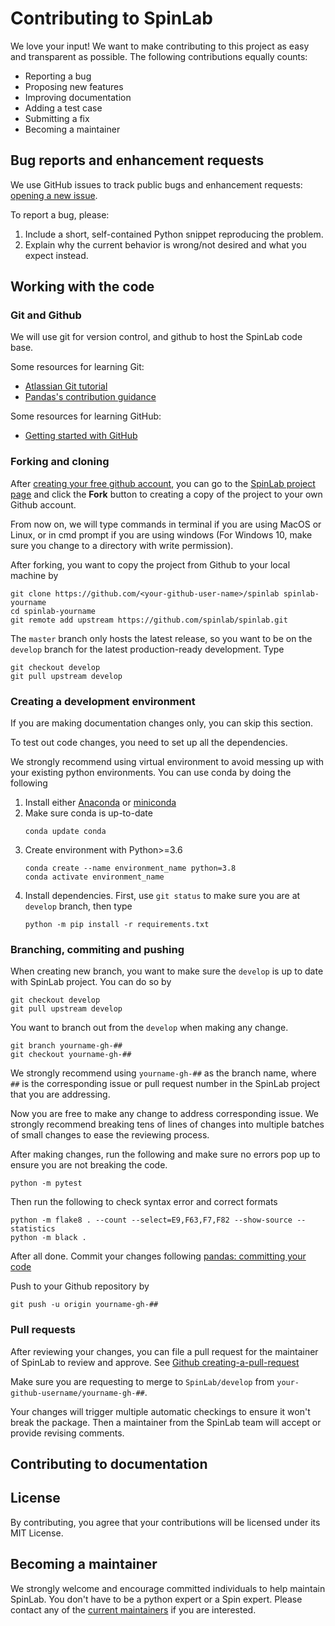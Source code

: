 # Contributing to SpinLab 
We love your input! We want to make contributing to this project as easy
and transparent as possible. The following contributions equally counts:

- Reporting a bug
- Proposing new features
- Improving documentation
- Adding a test case
- Submitting a fix
- Becoming a maintainer

## Bug reports and enhancement requests
We use GitHub issues to track public bugs and enhancement requests:
[opening a new issue](https://github.com/SpinLab/SpinLab/issues/new).

To report a bug, please:

1. Include a short, self-contained Python snippet reproducing the
   problem.
2. Explain why the current behavior is wrong/not desired and what you
   expect instead.


## Working with the code

### Git and Github

We will use git for version control, and github to host the SpinLab code
base.

Some resources for learning Git:
- [Atlassian Git tutorial](https://www.atlassian.com/git/tutorials/what-is-version-control)
- [Pandas's contribution guidance](https://pandas.pydata.org/pandas-docs/stable/development/contributing.html#version-control-git-and-github)

Some resources for learning GitHub:
- [Getting started with GitHub](https://docs.github.com/en/free-pro-team@latest/github/getting-started-with-github)

### Forking and cloning

After [creating your free github account](https://github.com/join), you
can go to the [SpinLab project page](https://github.com/SpinLab/SpinLab)
and click the **Fork** button to creating a copy of the project to your
own Github account.

From now on, we will type commands in terminal if you are using MacOS or
Linux, or in cmd prompt if you are using windows (For Windows 10, make
sure you change to a directory with write permission).

After forking, you want to copy the project from Github to your local
machine by
```
git clone https://github.com/<your-github-user-name>/spinlab spinlab-yourname
cd spinlab-yourname
git remote add upstream https://github.com/spinlab/spinlab.git
```

The `master` branch only hosts the latest release, so you want to be on
the `develop` branch for the latest production-ready development. Type
```
git checkout develop
git pull upstream develop
```

### Creating a development environment

If you are making documentation changes only, you can skip this section.

To test out code changes, you need to set up all the dependencies.

We strongly recommend using virtual environment to avoid messing up with
your existing python environments. You can use conda by doing the
following
1. Install either
   [Anaconda](https://www.anaconda.com/products/individual) or
   [miniconda](https://docs.conda.io/en/latest/miniconda.html)
2. Make sure conda is up-to-date
   ```
   conda update conda
   ```
3. Create environment with Python>=3.6
   ```
   conda create --name environment_name python=3.8
   conda activate environment_name
   ```
4. Install dependencies. First, use `git status` to make sure you are at
   `develop` branch, then type
   ```
   python -m pip install -r requirements.txt
   ```

### Branching, commiting and pushing
When creating new branch, you want to make sure the `develop` is up to
date with SpinLab project. You can do so by
```
git checkout develop
git pull upstream develop
```

You want to branch out from the `develop` when making any change.
```
git branch yourname-gh-##
git checkout yourname-gh-##
```
We strongly recommend using `yourname-gh-##` as the branch name, where
`##` is the corresponding issue or pull request number in the SpinLab
project that you are addressing.

Now you are free to make any change to address corresponding issue. We
strongly recommend breaking tens of lines of changes into multiple
batches of small changes to ease the reviewing process.

After making changes, run the following and make sure no errors pop up
to ensure you are not breaking the code.
```
python -m pytest
```

Then run the following to check syntax error and correct formats
```
python -m flake8 . --count --select=E9,F63,F7,F82 --show-source --statistics
python -m black .
```

After all done. Commit your changes following
[pandas: committing your code](https://pandas.pydata.org/pandas-docs/stable/development/contributing.html#committing-your-code)

Push to your Github repository by
```
git push -u origin yourname-gh-##
```

### Pull requests
After reviewing your changes, you can file a pull request for the
maintainer of SpinLab to review and approve. See
[Github creating-a-pull-request](https://docs.github.com/en/free-pro-team@latest/github/collaborating-with-issues-and-pull-requests/creating-a-pull-request)

Make sure you are requesting to merge to `SpinLab/develop` from
`your-github-username/yourname-gh-##`.

Your changes will trigger multiple automatic checkings to ensure it
won't break the package. Then a maintainer from the SpinLab team will
accept or provide revising comments.

## Contributing to documentation


## License
By contributing, you agree that your contributions will be licensed under its MIT License.


## Becoming a maintainer

We strongly welcome and encourage committed individuals to help maintain
SpinLab. You don't have to be a python expert or a Spin expert. Please
contact any of the [current maintainers](http://spinlab.net/) if you are interested.
